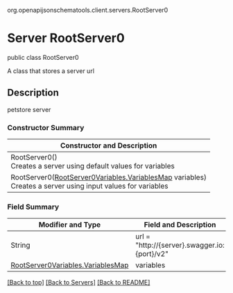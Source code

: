 org.openapijsonschematools.client.servers.RootServer0
# Server RootServer0
public class RootServer0

A class that stores a server url

## Description
petstore server

### Constructor Summary
| Constructor and Description |
| --------------------------- |
| RootServer0()<br>Creates a server using default values for variables |
| RootServer0([RootServer0Variables.VariablesMap](../servers/rootserver0/RootServer0Variables.md#variablesmap) variables)<br>Creates a server using input values for variables |

### Field Summary
| Modifier and Type | Field and Description |
| ----------------- | --------------------- |
| String            | url = "http://{server}.swagger.io:{port}/v2"     |
| [RootServer0Variables.VariablesMap](../servers/rootserver0/RootServer0Variables.md#variablesmap) | variables |

[[Back to top]](#top) [[Back to Servers]](../../README.md#Servers) [[Back to README]](../../README.md)
